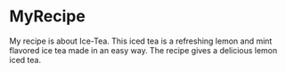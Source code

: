# MyRecipe
 My recipe is about Ice-Tea.
 This iced tea is a refreshing lemon and mint flavored ice tea made in an easy way. 
 The recipe gives a delicious lemon iced tea.